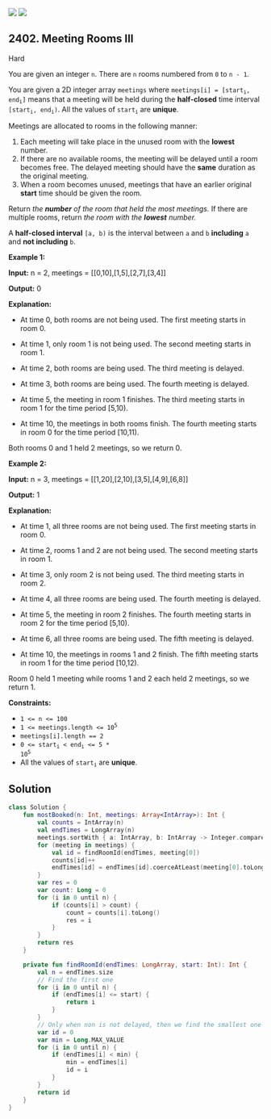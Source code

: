 [![](https://img.shields.io/github/stars/javadev/LeetCode-in-Kotlin?label=Stars&style=flat-square)](https://github.com/javadev/LeetCode-in-Kotlin)
[![](https://img.shields.io/github/forks/javadev/LeetCode-in-Kotlin?label=Fork%20me%20on%20GitHub%20&style=flat-square)](https://github.com/javadev/LeetCode-in-Kotlin/fork)

## 2402\. Meeting Rooms III

Hard

You are given an integer `n`. There are `n` rooms numbered from `0` to `n - 1`.

You are given a 2D integer array `meetings` where <code>meetings[i] = [start<sub>i</sub>, end<sub>i</sub>]</code> means that a meeting will be held during the **half-closed** time interval <code>[start<sub>i</sub>, end<sub>i</sub>)</code>. All the values of <code>start<sub>i</sub></code> are **unique**.

Meetings are allocated to rooms in the following manner:

1.  Each meeting will take place in the unused room with the **lowest** number.
2.  If there are no available rooms, the meeting will be delayed until a room becomes free. The delayed meeting should have the **same** duration as the original meeting.
3.  When a room becomes unused, meetings that have an earlier original **start** time should be given the room.

Return _the **number** of the room that held the most meetings._ If there are multiple rooms, return _the room with the **lowest** number._

A **half-closed interval** `[a, b)` is the interval between `a` and `b` **including** `a` and **not including** `b`.

**Example 1:**

**Input:** n = 2, meetings = \[\[0,10],[1,5],[2,7],[3,4]]

**Output:** 0

**Explanation:**

- At time 0, both rooms are not being used. The first meeting starts in room 0.

- At time 1, only room 1 is not being used. The second meeting starts in room 1.

- At time 2, both rooms are being used. The third meeting is delayed.

- At time 3, both rooms are being used. The fourth meeting is delayed.

- At time 5, the meeting in room 1 finishes. The third meeting starts in room 1 for the time period [5,10).

- At time 10, the meetings in both rooms finish. The fourth meeting starts in room 0 for the time period [10,11).

Both rooms 0 and 1 held 2 meetings, so we return 0. 

**Example 2:**

**Input:** n = 3, meetings = \[\[1,20],[2,10],[3,5],[4,9],[6,8]]

**Output:** 1

**Explanation:**

- At time 1, all three rooms are not being used. The first meeting starts in room 0.

- At time 2, rooms 1 and 2 are not being used. The second meeting starts in room 1.

- At time 3, only room 2 is not being used. The third meeting starts in room 2.

- At time 4, all three rooms are being used. The fourth meeting is delayed.

- At time 5, the meeting in room 2 finishes. The fourth meeting starts in room 2 for the time period [5,10).

- At time 6, all three rooms are being used. The fifth meeting is delayed.

- At time 10, the meetings in rooms 1 and 2 finish. The fifth meeting starts in room 1 for the time period [10,12).

Room 0 held 1 meeting while rooms 1 and 2 each held 2 meetings, so we return 1. 

**Constraints:**

*   `1 <= n <= 100`
*   <code>1 <= meetings.length <= 10<sup>5</sup></code>
*   `meetings[i].length == 2`
*   <code>0 <= start<sub>i</sub> < end<sub>i</sub> <= 5 * 10<sup>5</sup></code>
*   All the values of <code>start<sub>i</sub></code> are **unique**.

## Solution

```kotlin
class Solution {
    fun mostBooked(n: Int, meetings: Array<IntArray>): Int {
        val counts = IntArray(n)
        val endTimes = LongArray(n)
        meetings.sortWith { a: IntArray, b: IntArray -> Integer.compare(a[0], b[0]) }
        for (meeting in meetings) {
            val id = findRoomId(endTimes, meeting[0])
            counts[id]++
            endTimes[id] = endTimes[id].coerceAtLeast(meeting[0].toLong()) + meeting[1] - meeting[0]
        }
        var res = 0
        var count: Long = 0
        for (i in 0 until n) {
            if (counts[i] > count) {
                count = counts[i].toLong()
                res = i
            }
        }
        return res
    }

    private fun findRoomId(endTimes: LongArray, start: Int): Int {
        val n = endTimes.size
        // Find the first one
        for (i in 0 until n) {
            if (endTimes[i] <= start) {
                return i
            }
        }
        // Only when non is not delayed, then we find the smallest one
        var id = 0
        var min = Long.MAX_VALUE
        for (i in 0 until n) {
            if (endTimes[i] < min) {
                min = endTimes[i]
                id = i
            }
        }
        return id
    }
}
```